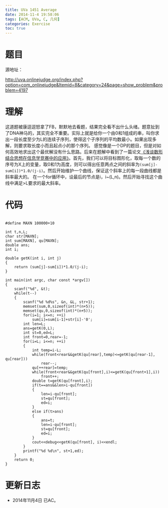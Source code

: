 ```yaml
---
title: UVa 1451 Average
date: 2014-11-4 19:58:06
tags: [ACM, UVa, C, 几何]
categories: Exercise
toc: true
---
```

# 题目
源地址：

http://uva.onlinejudge.org/index.php?option=com_onlinejudge&Itemid=8&category=24&page=show_problem&problem=4197

# 理解
这道题被康逗逗怒拿了FB，默默地去看题，结果完全看不出什么头绪。题意扯到了DNA神马的，其实完全不重要。实际上就是给你一个由0和1组成的串，叫你求出一段长度至少为L的连续子序列，使得这个子序列的平均数最小。如果出现多解，则要求取长度小而且起点小的那个序列。
感觉像是一个DP的题目，但是对如何高效地求出这个最优解没有什么思路。后来在题解中看到了一篇论文[《浅谈数形结合思想在信息学竞赛中的应用》](http://pan.baidu.com/s/1pJJS1Ij)。首先，我们可以将目标图形化，取每一个数的序号为X上的变量，取0和1为高度，则可以得出任意两点之间的斜率为`(sum[j]-sum[i])*1.0/(j-i)`。然后开始维护一个曲线，保证这个斜率上的每一段曲线都是斜率最大的。
在一个for循环中，设最后的节点是i，i~(L,n)。然后开始寻找这个曲线中满足>L要求的最大斜率。

<!-- more -->

# 代码

```

#define MAXN 100000+10

int t,n,L;
char str[MAXN];
int sum[MAXN], qu[MAXN];
double ans;
int i;

double getK(int i, int j)
{
    return (sum[j]-sum[i])*1.0/(j-i);
}

int main(int argc, char const *argv[])
{
    scanf("%d", &t);
    while(t--)
    {
        scanf("%d %d%s", &n, &L, str+1);
        memset(sum,0,sizeof(int)*(n+5));
        memset(qu,0,sizeof(int)*(n+5));
        for(i=1; i<=n; ++i)
            sum[i]=sum[i-1]+str[i]-'0';
        int len=L;
        ans=getK(0,L);
        int st=0,ed=L;
        int front=0,rear=-1;
        for(i=L; i<=n; ++i)
        {
            int temp=i-L;
            while(front<rear&&getK(qu[rear],temp)<=getK(qu[rear-1], qu[rear]))
                rear--;
            qu[++rear]=temp;
            while(front<rear&&getK(qu[front],i)<=getK(qu[front+1],i))
                front++;
            double t=getK(qu[front],i);
            if(t==ans&&len>i-qu[front])
            {
                len=i-qu[front];
                st=qu[front];
                ed=i;
            }
            else if(t>ans)
            {
                ans=t;
                len=i-qu[front];
                st=qu[front];
                ed=i;
            }
            cout<<debug<<getK(qu[front], i)<<endl;
        }
        printf("%d %d\n", st+1,ed);
    }
    return 0;
}

```

# 更新日志
- 2014年11月4日 已AC。